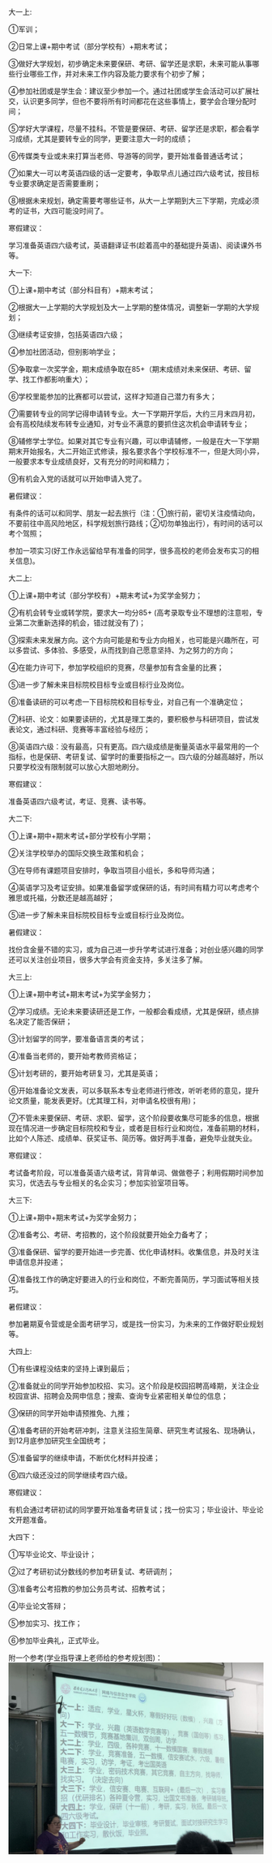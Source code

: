 大一上:

①军训；

②日常上课+期中考试（部分学校有）+期末考试；

③做好大学规划，初步确定未来要保研、考研、留学还是求职，未来可能从事哪些行业哪些工作，并对未来工作内容及能力要求有个初步了解；

④参加社团或是学生会：建议至少参加一个。通过社团或学生会活动可以扩展社交，认识更多同学，但也不要将所有时间都花在这些事情上，要学会合理分配时间；

⑤学好大学课程，尽量不挂科。不管是要保研、考研、留学还是求职，都会看学习成绩，尤其是要转专业的同学，更要注意大一时的成绩；

⑥传媒类专业或未来打算当老师、导游等的同学，要开始准备普通话考试；

⑦如果大一可以考英语四级的话一定要考，争取早点儿通过四六级考试，按目标专业要求确定是否需要重刷；

⑧根据未来规划，确定需要考哪些证书，从大一上学期到大三下学期，完成必须考的证书，大四可能没时间了。



寒假建议：

学习准备英语四六级考试，英语翻译证书(趁着高中的基础提升英语)、阅读课外书等。

大一下:

①上课+期中考试（部分科目有）+期末考试；

②根据大一上学期的大学规划及大一上学期的整体情况，调整新一学期的大学规划；

③继续考证安排，包括英语四六级；

④参加社团活动，但别影响学业；

⑤争取拿一次奖学金，期末成绩争取在85+（期末成绩对未来保研、考研、留学、找工作都影响重大）；

⑥学校里能参加的比赛都可以尝试，这样才知道自己潜力有多大；

⑦需要转专业的同学记得申请转专业。大一下学期开学后，大约三月末四月初，会有高校陆续发布转专业通知，对专业不满意的要抓住这次机会申请转专业；

⑧辅修学士学位。如果对其它专业有兴趣，可以申请辅修，一般是在大一下学期期末开始报名，大二开始正式修读，报名要求各个学校标准不一，但是大同小异，一般要求本专业成绩良好，又有充分的时间和精力；

⑨有机会入党的话就可以开始申请入党了。



暑假建议：

有条件的话可以和同学、朋友一起去旅行（注：①旅行前，密切关注疫情动向，不要前往中高风险地区，科学规划旅行路线；②切勿单独出行），有时间的话可以考个驾照；

参加一项实习(好工作永远留给早有准备的同学，很多高校的老师会发布实习的相关信息)。

大二上:

①上课+期中考试（部分学校有）+期末考试+为奖学金努力；

②有机会转专业或转学院，要求大一均分85+ (高考录取专业不理想的注意啦，专业第二次重新选择的机会，错过就没有了)；

③探索未来发展方向。这个方向可能是和专业方向相关，也可能是兴趣所在，可以多尝试、多体验、多感受，从而找到自己愿意坚持、为之努力的方向；

④在能力许可下，参加学校组织的竞赛，尽量参加有含金量的比赛；

⑤进一步了解未来目标院校目标专业或目标行业及岗位。

⑥准备读研的可以考虑一下目标院校和目标专业，对自己有一个准确定位；

⑦科研、论文：如果要读研的，尤其是理工类的，要积极参与科研项目，尝试发表论文，通过科研、竞赛等丰富经验与经历；

⑧英语四六级：没有最高，只有更高。四六级成绩是衡量英语水平最常用的一个指标，也是保研、考研复试、留学时的重要指标之一。四六级的分越高越好，所以只要学校没有限制就可以放心大胆地刷分。



寒假建议：

准备英语四六级考试，考证、竞赛、读书等。

大二下:

①上课+期中+期末考试+部分学校有小学期；

②关注学校举办的国际交换生政策和机会；

③在导师有课题项目安排时，争取当项目小组长，多和导师沟通；

④英语学习及考证安排。如果准备留学或保研的话，有时间有精力可以考虑考个雅思或托福，分数还是越高越好；

⑤进一步了解未来目标院校目标专业或目标行业及岗位。



暑假建议：

找份含金量不错的实习，或为自己进一步升学考试进行准备；对创业感兴趣的同学还可以关注创业项目，很多大学会有资金支持，多关注多了解。

大三上:

①上课+期中考试+期末考试+为奖学金努力；

②学习成绩。无论未来要读研还是工作，一般都会看成绩，尤其是保研，绩点排名决定了能否保研；

③计划留学的同学，要准备语言类的考试；

④准备当老师的，要开始考教师资格证；

⑤计划考研的，要开始考研复习，尤其是英语；

⑥开始准备论文发表，可以多联系本专业老师进行修改，听听老师的意见，提升论文质量，能发表更好。(尤其理工科，对申请名校很有用)；

⑦不管未来要保研、考研、求职、留学，这个阶段要收集尽可能多的信息，根据现在情况进一步确定目标院校和专业，或者是目标行业和岗位，准备前期的材料，比如个人陈述、成绩单、获奖证书、简历等。做好两手准备，避免毕业就失业。



寒假建议：

考试备考阶段，可以准备英语六级考试，背背单词、做做卷子；利用假期时间参加实习，优选去与专业相关的名企实习；参加实验室项目等。

大三下:

①上课+期中+期末考试+为奖学金努力；

②准备考公、考研、考招教的，这个阶段就要开始全力备考了；

③准备保研、留学的要开始进一步完善、优化申请材料。‍‍收集信息，并及时关注申请信息并投递；

④准备找工作的确定好要进入的行业和岗位，不断完善简历，学习面试等相关技巧。



暑假建议：

参加暑期夏令营或是全面考研学习，或是找一份实习，为未来的工作做好职业规划等。

大四上:

①有些课程没结束的坚持上课到最后；

②准备就业的同学开始参加校招、实习。这个阶段是校园招聘高峰期，关注企业校园宣讲、招聘会及网申信息；搜索、查询专业紧密相关单位的信息；

③保研的同学开始申请预推免、九推；

④准备考研的开始考研冲刺，注意关注招生简章、研究生考试报名、现场确认，到12月底参加研究生全国统考；

⑤准备留学的继续申请，不断优化材料并投递；

⑥四六级还没过的同学继续考四六级。



寒假建议：

有机会通过考研初试的同学要开始准备考研复试；找一份实习；毕业设计、毕业论文开题准备。

大四下：

①写毕业论文、毕业设计；

②过了考研初试分数线的参加考研复试、考研调剂；

③准备考公考招教的参加公务员考试、招教考试；

④毕业论文答辩；

⑤参加实习、找工作；

⑥参加毕业典礼，正式毕业。

附一个参考(学业指导课上老师给的参考规划图)：
![img](/figure/大学四年时间安排规划图.jpg)
